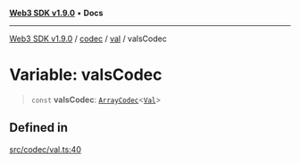 [**Web3 SDK v1.9.0**](../../../../../README.md) • **Docs**

***

[Web3 SDK v1.9.0](../../../../../globals.md) / [codec](../../../README.md) / [val](../README.md) / valsCodec

# Variable: valsCodec

> `const` **valsCodec**: [`ArrayCodec`](../../../classes/ArrayCodec.md)\<[`Val`](../type-aliases/Val.md)\>

## Defined in

[src/codec/val.ts:40](https://github.com/Mystic-Nayy/alephium-web3/blob/ee41f5e0e7d7fb0b155fe62f05b2ac03772895ca/packages/web3/src/codec/val.ts#L40)
